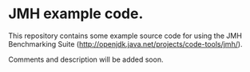 # JMH example code. 

This repository contains some example source code for using the JMH Benchmarking Suite (http://openjdk.java.net/projects/code-tools/jmh/).

Comments and description will be added soon.  
